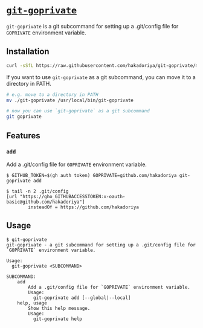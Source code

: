 # [`git-goprivate`](https://github.com/hakadoriya/git-goprivate)

`git-goprivate` is a git subcommand for setting up a .git/config file for `GOPRIVATE` environment variable.

## Installation

```sh
curl -sSfL https://raw.githubusercontent.com/hakadoriya/git-goprivate/main/git-goprivate -o ./git-goprivate && chmod +x ./git-goprivate
```

If you want to use `git-goprivate` as a git subcommand, you can move it to a directory in PATH.

```sh
# e.g. move to a directory in PATH
mv ./git-goprivate /usr/local/bin/git-goprivate

# now you can use `git-goprivate` as a git subcommand
git goprivate
```

## Features

### `add`

Add a .git/config file for `GOPRIVATE` environment variable.

```console
$ GITHUB_TOKEN=$(gh auth token) GOPRIVATE=github.com/hakadoriya git-goprivate add

$ tail -n 2 .git/config
[url "https://gho_GITHUBACCESSTOKEN:x-oauth-basic@github.com/hakadoriya"]
        insteadOf = https://github.com/hakadoriya
```

## Usage

```console
$ git-goprivate
git-goprivate - a git subcommand for setting up a .git/config file for `GOPRIVATE` environment variable.

Usage:
  git-goprivate <SUBCOMMAND>

SUBCOMMAND:
    add
        Add a .git/config file for `GOPRIVATE` environment variable.
        Usage:
          git-goprivate add [--global|--local]
    help, usage
        Show this help message.
        Usage:
          git-goprivate help
```
